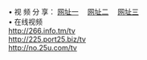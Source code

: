 &#8226; 视 频 分 享：
<a href="http://266.info.tm/tv/" target="_blank">网址一</a>
　<a href="http://225.port25.biz/tv/" target="_blank">网址二</a>
　<a href="http://no.25u.com/tv/" target="_blank">网址三</a>
　<br />
&#8226; 在线视频<br />
  <a href="http://266.info.tm/tv/" target="_blank">http://266.info.tm/tv</a><br />
  <a href="http://225.port25.biz/tv/" target="_blank">http://225.port25.biz/tv</a><br />
<a href="http://no.25u.com/tv/" target="_blank">http://no.25u.com/tv</a><br />
